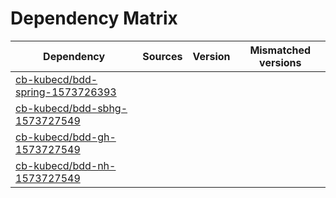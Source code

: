 # Dependency Matrix

Dependency | Sources | Version | Mismatched versions
---------- | ------- | ------- | -------------------
[cb-kubecd/bdd-spring-1573726393](https://github.com/cb-kubecd/bdd-spring-1573726393.git) |  | []() | 
[cb-kubecd/bdd-sbhg-1573727549](https://github.com/cb-kubecd/bdd-sbhg-1573727549.git) |  | []() | 
[cb-kubecd/bdd-gh-1573727549](https://github.com/cb-kubecd/bdd-gh-1573727549.git) |  | []() | 
[cb-kubecd/bdd-nh-1573727549](https://github.com/cb-kubecd/bdd-nh-1573727549.git) |  | []() | 
